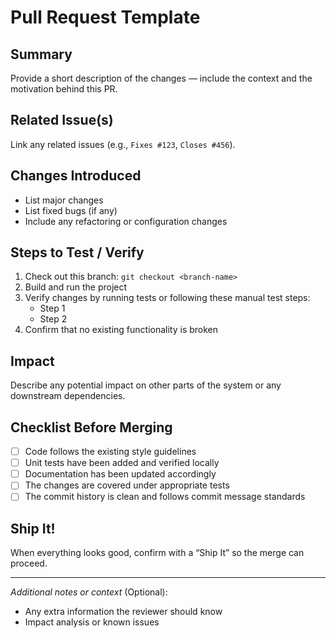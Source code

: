 # Pull Request Template

## Summary

Provide a short description of the changes — include the context and the motivation behind this PR.

## Related Issue(s)

Link any related issues (e.g., `Fixes #123`, `Closes #456`).

## Changes Introduced

- List major changes
- List fixed bugs (if any)
- Include any refactoring or configuration changes

## Steps to Test / Verify

1. Check out this branch: `git checkout <branch-name>`
2. Build and run the project
3. Verify changes by running tests or following these manual test steps:
    - Step 1
    - Step 2
4. Confirm that no existing functionality is broken

## Impact

Describe any potential impact on other parts of the system or any downstream dependencies.

## Checklist Before Merging

- [ ] Code follows the existing style guidelines
- [ ] Unit tests have been added and verified locally
- [ ] Documentation has been updated accordingly
- [ ] The changes are covered under appropriate tests
- [ ] The commit history is clean and follows commit message standards

## Ship It!

When everything looks good, confirm with a “Ship It” so the merge can proceed.

---

*Additional notes or context* (Optional):
- Any extra information the reviewer should know
- Impact analysis or known issues